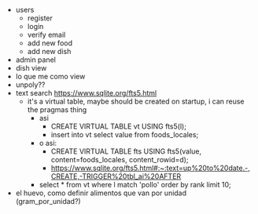- users
  - register
  - login
  - verify email
  - add new food
  - add new dish
- admin panel
- dish view
- lo que me como view
- unpoly??
- text search https://www.sqlite.org/fts5.html
  - it's a virtual table, maybe should be created on startup, i can reuse the pragmas thing
    - asi
      - CREATE VIRTUAL TABLE vt USING fts5(l);
      - insert into vt select value from foods_locales;
    - o asi:
      - CREATE VIRTUAL TABLE fts USING fts5(value, content=foods_locales, content_rowid=d);
      - https://www.sqlite.org/fts5.html#:~:text=up%20to%20date.-,CREATE,-TRIGGER%20tbl_ai%20AFTER
    - select * from vt where l match 'pollo' order by rank limit 10;
- el huevo, como definir alimentos que van por unidad (gram_por_unidad?)